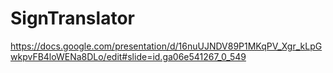 # SignTranslator
https://docs.google.com/presentation/d/16nuUJNDV89P1MKqPV_Xgr_kLpGwkpvFB4loWENa8DLo/edit#slide=id.ga06e541267_0_549
